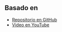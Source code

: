 ## Basado en

- [Repositorio en GitHub](https://github.com/fazt/mern-zustand-auth)
- [Video en YouTube](https://youtu.be/KQbgKizEjxw)
